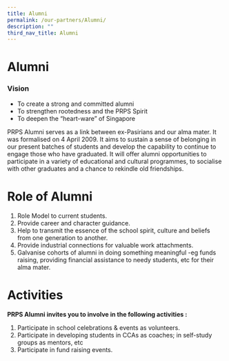 ```yaml
---
title: Alumni
permalink: /our-partners/Alumni/
description: ""
third_nav_title: Alumni
---
```

# **Alumni**

### Vision

*   To create a strong and committed alumni
*   To strengthen rootedness and the PRPS Spirit
*   To deepen the “heart-ware” of Singapore

PRPS Alumni serves as a link between ex-Pasirians and our alma mater. It was formalised on 4 April 2009. It aims to sustain a sense of belonging in our present batches of students and develop the capability to continue to engage those who have graduated. It will offer alumni opportunities to participate in a variety of educational and cultural programmes, to socialise with other graduates and a chance to rekindle old friendships.



# **Role of Alumni**

1.  Role Model to current students.
2.  Provide career and character guidance.
3.  Help to transmit the essence of the school spirit, culture and beliefs from one generation to another.
4.  Provide industrial connections for valuable work attachments.
5.  Galvanise cohorts of alumni in doing something meaningful -eg funds raising, providing financial assistance to needy students, etc for their alma mater.

# **Activities**

**PRPS Alumni invites you to involve in the following activities :**

1.  Participate in school celebrations & events as volunteers.
2.  Participate in developing students in CCAs as coaches; in self-study groups as mentors, etc
3.  Participate in fund raising events.